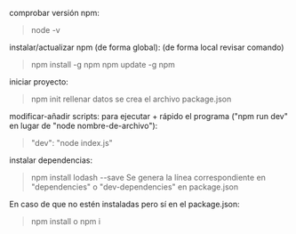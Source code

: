 comprobar versión npm:
> node -v

instalar/actualizar npm (de forma global): (de forma local revisar comando)
> npm install -g npm
> npm update -g npm

iniciar proyecto:
> npm init
rellenar datos
se crea el archivo package.json

modificar-añadir scripts:
para ejecutar + rápido el programa ("npm run dev" en lugar de "node nombre-de-archivo"):
> "dev": "node index.js"

instalar dependencias:
> npm install lodash --save
Se genera la línea correspondiente en "dependencies" o "dev-dependencies" en package.json

En caso de que no estén instaladas pero sí en el package.json:
> npm install
o
> npm i